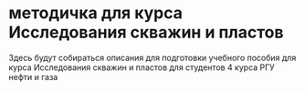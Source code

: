 # методичка для курса Исследования скважин и пластов

Здесь будут собираться описания для подготовки учебного пособия для курса Исследования скважин и пластов для студентов 4 курса РГУ нефти и газа
